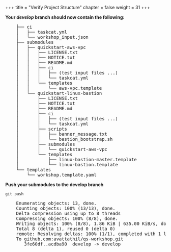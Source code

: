+++
title = "Verify Project Structure"
chapter = false
weight = 31
+++

**Your _develop_ branch should now contain the following:**

<pre>
    ├── ci
    │   ├── taskcat.yml
    │   └── workshop_input.json
    ├── submodules
    │   ├── quickstart-aws-vpc
    │   │   ├── LICENSE.txt
    │   │   ├── NOTICE.txt
    │   │   ├── README.md
    │   │   ├── ci
    │   │   │   ├── (test input files ...)
    │   │   │   └── taskcat.yml
    │   │   └── templates
    │   │       └── aws-vpc.template
    │   └── quickstart-linux-bastion
    │       ├── LICENSE.txt
    │       ├── NOTICE.txt
    │       ├── README.md
    │       ├── ci
    │       │   ├── (test input files ...)
    │       │   └── taskcat.yml
    │       ├── scripts
    │       │   ├── banner_message.txt
    │       │   └── bastion_bootstrap.sh
    │       ├── submodules
    │       │   └── quickstart-aws-vpc
    │       └── templates
    │           ├── linux-bastion-master.template
    │           └── linux-bastion.template
    └── templates
        └── workshop.template.yaml
</pre>

**Push your submodules to the develop branch**

`git push`

<pre>
    Enumerating objects: 13, done.
    Counting objects: 100% (13/13), done.
    Delta compression using up to 8 threads
    Compressing objects: 100% (8/8), done.
    Writing objects: 100% (8/8), 1.86 KiB | 635.00 KiB/s, done.
    Total 8 (delta 1), reused 0 (delta 0)
    remote: Resolving deltas: 100% (1/1), completed with 1 local object.
    To github.com:avattathil/qs-workshop.git
       3fe60df..acdba90  develop -> develop
</pre>
